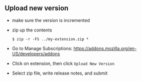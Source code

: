 ## Upload new version
* make sure the version is incremented
* zip up the contents
  ```
  $ zip -r -FS ../my-extension.zip *
  ```

* Go to Manage Subscriptions: https://addons.mozilla.org/en-US/developers/addons
* Click on extension, then click `Upload New Version`
* Select zip file, write release notes, and submit
